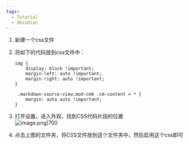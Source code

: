 ```yaml
---
tags:
  - Tutorial
  - Obsidian
---
```

1. 新建一个css文件
2. 将如下的代码放到css文件中：
	```
	img {
	    display: block !important;
	    margin-left: auto !important;
	    margin-right: auto !important;
	}
	
	 .markdown-source-view.mod-cm6 .cm-content > * {
	    margin: auto auto !important;
	}
	```

1. 打开设置，进入外观，找到CSS代码片段的位置  
    ![image.png|700](https://weqoocu-1251516103.cos.ap-guangzhou.myqcloud.com/202302262207861.png)

1. 点击上图的文件夹，将CSS文件放到这个文件夹中，然后启用这个css即可